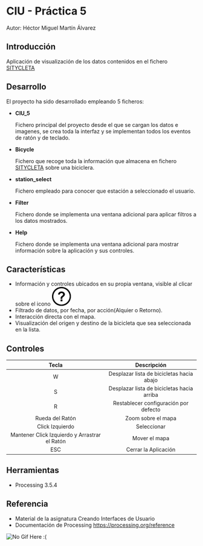 # CIU - Práctica 5

Autor: Héctor Miguel Martín Álvarez

## Introducción

Aplicación de visualización de los datos contenidos en el fichero [SITYCLETA](https://github.com/HectorMartinAlvarez/CIU_5/blob/main/CIU_5/data/SITYCLETA-2021.csv)

## Desarrollo

El proyecto ha sido desarrollado empleando 5 ficheros: 
  - <b>CIU_5</b> </br><p>Fichero principal del proyecto desde el que se cargan los datos e imagenes, se crea toda la interfaz y se implementan todos los eventos de ratón y de teclado.</p>
  - <b>Bicycle</b> </br><p>Fichero que recoge toda la información que almacena en fichero [SITYCLETA](https://github.com/HectorMartinAlvarez/CIU_5/blob/main/CIU_5/data/SITYCLETA-2021.csv) sobre una biciclera.</p>
  - <b>station_select</b> </br><p>Fichero empleado para conocer que estación a seleccionado el usuario.</p>
  - <b>Filter</b> </br><p>Fichero donde se implementa una ventana adicional para aplicar filtros a los datos mostrados.</p>
  - <b>Help</b> </br><p>Fichero donde se implementa una ventana adicional para mostrar información sobre la aplicación y sus controles.</p>

## Características

  - Información y controles ubicados en su propia ventana, visible al clicar sobre el icono <img src="https://github.com/HectorMartinAlvarez/CIU_5/blob/main/CIU_5/data/help.jpg" alt="Help_Icon" width="50"/> 
  - Filtrado de datos, por fecha, por acción(Alquier o Retorno).
  - Interacción directa con el mapa.
  - Visualización del origen y destino de la bicicleta que sea seleccionada en la lista.
  
## Controles

|Tecla|Descripción|
|:---:|:----------:|
|W|Desplazar lista de bicicletas hacia abajo|
|S|Desplazar lista de bicicletas hacia arriba|
|R|Restablecer configuración por defecto|
|Rueda del Ratón|Zoom sobre el mapa|
|Click Izquierdo|Seleccionar|
|Mantener Click Izquierdo y Arrastrar el Ratón|Mover el mapa|
|ESC|Cerrar la Aplicación|

## Herramientas
  - Processing 3.5.4
## Referencia
  - Material de la asignatura Creando Interfaces de Usuario
  - Documentación de Processing https://processing.org/reference

![No Gif Here :(](https://github.com/HectorMartinAlvarez/CIU_5/blob/main/animation.gif)
